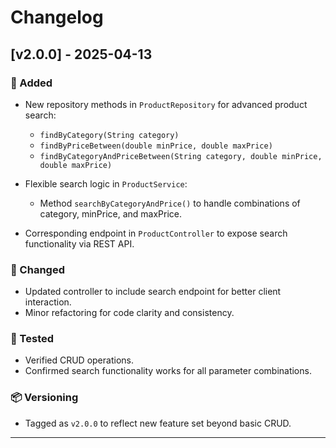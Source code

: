 # Changelog

## [v2.0.0] - 2025-04-13

### 🚀 Added
- New repository methods in `ProductRepository` for advanced product search:
  - `findByCategory(String category)`
  - `findByPriceBetween(double minPrice, double maxPrice)`
  - `findByCategoryAndPriceBetween(String category, double minPrice, double maxPrice)`

- Flexible search logic in `ProductService`:
  - Method `searchByCategoryAndPrice()` to handle combinations of category, minPrice, and maxPrice.

- Corresponding endpoint in `ProductController` to expose search functionality via REST API.

### 🔧 Changed
- Updated controller to include search endpoint for better client interaction.
- Minor refactoring for code clarity and consistency.

### 🧪 Tested
- Verified CRUD operations.
- Confirmed search functionality works for all parameter combinations.

### 📦 Versioning
- Tagged as `v2.0.0` to reflect new feature set beyond basic CRUD.

---

